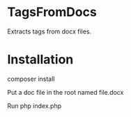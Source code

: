 TagsFromDocs
============

Extracts tags from docx files.

Installation
============

composer install

Put a doc file in the root named file.docx

Run php index.php


